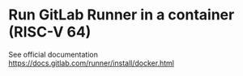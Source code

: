 
# Run GitLab Runner in a container (RISC-V 64)
See official documentation
https://docs.gitlab.com/runner/install/docker.html